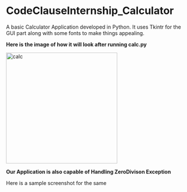 # CodeClauseInternship_Calculator
A basic Calculator Application developed in Python. It uses Tkintr for the GUI part along with some fonts to make things appealing.


 **Here is the image of how it will look after running calc.py**


<img width="304" alt="calc" src="https://github.com/ssingh2003/CodeClauseInternship_Calculator/assets/50519977/0d757f21-86ef-4d25-a505-327617ae3e91">


**Our Application is also capable of Handling ZeroDivison Exception**

Here is a sample screenshot for the same

